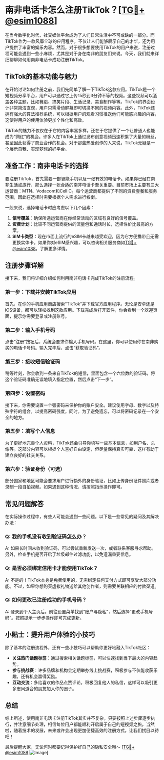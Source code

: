 # 南非电话卡怎么注册TikTok？[[TG💪+ @esim1088](https://t.me/s/esim1088)]

在当今数字化时代，社交媒体平台成为了人们日常生活中不可或缺的一部分。而TikTok作为一款风靡全球的应用程序，不仅让人们能够展示自己的才华，还为用户提供了丰富的娱乐内容。然而，对于很多想要使用TikTok的用户来说，注册过程可能会遇到一些小麻烦，尤其是对于身在南非的朋友们来说。今天，我们就来详细聊聊如何用南非电话卡成功注册TikTok。

## TikTok的基本功能与魅力

在开始讨论如何注册之前，我们先简单了解一下TikTok这款应用。TikTok是一个短视频分享平台，用户可以通过它上传15秒到3分钟不等的视频。这些视频可以涵盖各种主题，比如舞蹈、搞笑片段、生活记录、美食制作等等。TikTok的界面设计非常简洁直观，用户只需滑动屏幕即可切换不同的视频内容。此外，TikTok还拥有强大的算法推荐系统，可以根据用户的观看习惯推送他们可能感兴趣的内容，这使得用户的使用体验更加个性化和高效。

TikTok的魅力不仅仅在于它的内容丰富多样，还在于它提供了一个让普通人也能成为“网红”的机会。许多人在TikTok上通过发布创意视频迅速积累了大量的粉丝，甚至因此获得了商业合作的机会。对于那些热爱创作的人来说，TikTok无疑是一个展示自我、实现梦想的好平台。

## 准备工作：南非电话卡的选择

要注册TikTok，首先需要一部智能手机以及一张有效的电话卡。如果你已经在南非生活或旅行，那么选择一张合适的南非电话卡至关重要。目前市场上主要有三大运营商：MTN、Vodacom和Cell C。每个运营商都提供了不同的资费套餐和服务范围，因此在选择时需要根据个人需求进行权衡。

一般来说，选择电话卡时应考虑以下几个因素：
1. **信号覆盖**：确保所选运营商在你经常活动的区域有良好的信号覆盖。
2. **资费计划**：比较不同运营商提供的流量包和通话时长，选择性价比最高的方案。
3. **SIM卡类型**：现在市面上流行的eSIM卡越来越受欢迎，因为它方便携带且无需更换实体卡。如果你对eSIM感兴趣，可以咨询相关服务商如[TG💪+ @esim1088](https://t.me/s/esim1088)，了解更多详情。

## 注册步骤详解

接下来，我们将详细介绍如何利用南非电话卡完成TikTok的注册流程。

### 第一步：下载并安装TikTok应用

首先，在你的手机应用商店搜索“TikTok”并下载官方应用程序。无论是安卓还是iOS设备，都可以轻松找到这款应用。下载完成后打开软件，你会看到一个欢迎页面，提示你需要登录或注册账号。

### 第二步：输入手机号码

点击“注册”按钮后，系统会要求你输入手机号码。在这里，你可以使用你在南非购买的电话卡号码。输入完毕后，点击“获取验证码”。

### 第三步：接收短信验证码

稍等片刻，你会收到一条来自TikTok的短信，里面包含一个六位数的验证码。将这个验证码准确无误地填入指定位置，然后点击“下一步”。

### 第四步：设置密码

接下来，你需要设置一个强密码来保护你的账户安全。建议使用字母、数字以及特殊字符的组合，以提高密码强度。同时，为了避免遗忘，可以将密码记录在一个安全的地方。

### 第五步：填写个人信息

为了更好地完善个人资料，TikTok还会引导你填写一些基本信息，如用户名、头像等。这部分内容可以根据个人喜好自由设定，但尽量保持真实可靠，这样有助于建立良好的社交关系。

### 第六步：验证身份（可选）

部分国家和地区可能会要求用户进行额外的身份验证，比如上传身份证件照片或者录制一段自拍视频。如果遇到这种情况，请按照指示操作即可。

## 常见问题解答

在实际操作过程中，有些人可能会遇到一些问题。以下是一些常见的疑问及其解决办法：

### Q: 我的手机没有收到验证码怎么办？

A: 如果长时间未收到验证码，可以尝试重新发送一次，或者联系客服寻求帮助。另外，检查手机是否开启了垃圾邮件过滤功能，以免遗漏重要信息。

### Q: 是否必须绑定信用卡才能使用TikTok？

A: 不是的！TikTok本身是免费使用的，无需绑定任何支付方式即可享受大部分功能。不过，如果你想购买虚拟礼物送给其他创作者，则需要关联相应的付款渠道。

### Q: 如何更改已注册成功的手机号码？

A: 登录到个人主页后，前往设置菜单找到“账户与隐私”，然后选择“更改手机号码”。按照提示一步步操作即可完成更新。

## 小贴士：提升用户体验的小技巧

除了基本的注册流程外，还有一些小技巧可以帮助你更好地融入TikTok社区：

- **关注热门话题标签**：通过搜索相关话题标签，可以快速找到当下最火的内容趋势。
- **参与挑战赛**：许多品牌和机构会定期举办线上挑战赛，积极参与不仅能收获乐趣，还有机会赢得奖励。
- **互动交流**：多给喜欢的作品点赞评论，积极回复他人的私信，这样可以吸引更多志同道合的朋友加入你的圈子。

## 总结

综上所述，使用南非电话卡注册TikTok其实并不复杂。只要按照上述步骤逐步执行，并注意细节处理，相信每位用户都能顺利开启属于自己的短视频之旅。当然啦，随着技术的发展，未来或许会出现更加便捷高效的注册方式，让我们拭目以待吧！

最后提醒大家，无论何时都要记得保护好自己的隐私安全哦～ [[TG💪+ @esim1088](https://t.me/s/esim1088) ![Image](https://i.postimg.cc/4NQfJmqS/Snipaste-2025-05-13-00-14-12.png)]